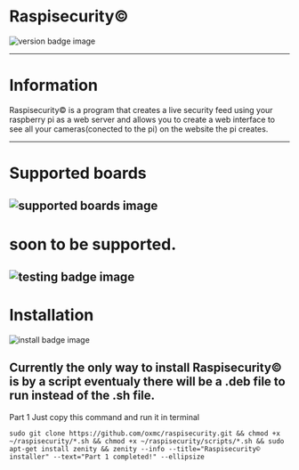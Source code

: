 # Raspisecurity©
![version badge image](https://img.shields.io/badge/version-beta-brightgreen)

-----
# Information
Raspisecurity© is a program that creates a live security feed using your raspberry pi as a web server and allows you to create a web interface to see all your cameras(conected to the pi) on the website the pi creates.

-----
# Supported boards
![supported boards image](https://img.shields.io/badge/supported%20boards-raspberry%20pi%203%20,%20raspberry%20pi%203%20b%2B-blue)
-----
# soon to be supported.

![testing badge image](https://img.shields.io/badge/testing-raspberry%20pi%204-informational)
-----
# Installation
![install badge image](https://img.shields.io/badge/install%20options-script-green)

Currently the only way to install Raspisecurity© is by a script eventualy there will be a .deb file to run instead of the .sh file.
-----
Part 1
Just copy this command and run it in terminal
```
sudo git clone https://github.com/oxmc/raspisecurity.git && chmod +x ~/raspisecurity/*.sh && chmod +x ~/raspisecurity/scripts/*.sh && sudo apt-get install zenity && zenity --info --title="Raspisecurity© installer" --text="Part 1 completed!" --ellipsize
```

